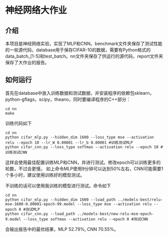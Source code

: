神经网络大作业
==

介绍
--
本项目是神经网络实验，实现了MLP和CNN。benchmark文件夹保存了测试性能的一些源代码，database用于保存CIFAR-10的数据，需要有Python格式的data_batch_[1-5]和test_batch。nn文件夹保存了供运行的源代码，report文件夹保存了大作业的报告。

如何运行
--
首先在database中放入训练数据和测试数据，并安装程序的依赖包sklearn，python-gflags，scipy，theano，同时要编译程序的C++部分：

```
cd nn
make
```

训练代码如下

```
cd nn
python cifar_mlp.py --hidden_dim 1600 --loss_type mse --activation relu --epoch 10 --lr_W 0.00001 --lr_b 0.00001 #训练测试MLP
python cifar_cnn.py --loss_type softmax --activation relu --epoch 10 #训练测试CNN
```

这样会使用最佳配置训练MLP和CNN，并进行测试。修改epoch可以训练更多的轮数，不过会更慢。
如上命令MLP使用9分钟可以达到50%左右，CNN可能需要1个多小时，建议使用训练好的模型测试。

不训练的话可以使用我训练的模型进行测试。命令如下

```
cd nn
python cifar_mlp.py --hidden_dim 1600 --load_path ../models-best/relu-mse-1600-0.00001-epoch-99.model --loss_type mse --activation relu --epoch 0 #测试MLP
python cifar_cnn.py --load_path ../models-best/new-relu-mse-epoch-9.model --loss_type softmax --activation relu --epoch 0 #测试CNN
```

会输出报告中的最优结果，MLP 52.79%, CNN 70.55%。
